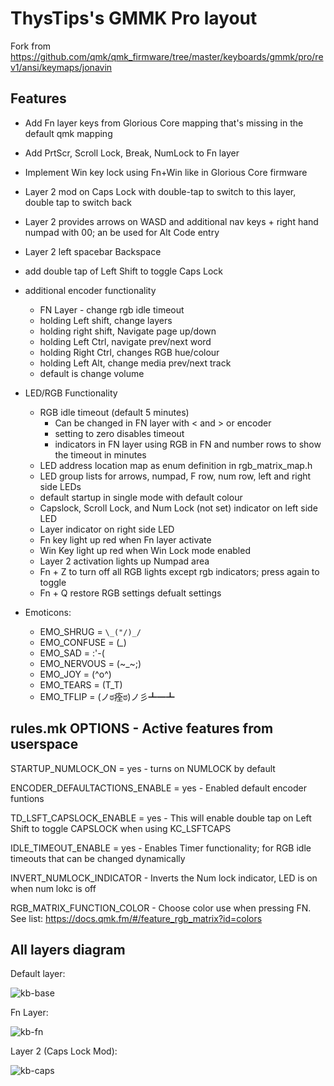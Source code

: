 # ThysTips's GMMK Pro layout

Fork from <https://github.com/qmk/qmk_firmware/tree/master/keyboards/gmmk/pro/rev1/ansi/keymaps/jonavin>

## Features

- Add Fn layer keys from Glorious Core mapping that's missing in the default qmk mapping
- Add PrtScr, Scroll Lock, Break, NumLock to Fn layer
- Implement Win key lock using Fn+Win like in Glorious Core firmware
- Layer 2 mod on Caps Lock with double-tap to switch to this layer, double tap to switch back
- Layer 2 provides arrows on WASD and additional nav keys + right hand numpad with 00; an be used for Alt Code entry
- Layer 2 left spacebar Backspace
- add double tap of Left Shift to toggle Caps Lock
- additional encoder functionality
    - FN Layer - change rgb idle timeout
    - holding Left shift, change layers
    - holding right shift, Navigate page up/down
    - holding Left Ctrl, navigate prev/next word
    - holding Right Ctrl, changes RGB hue/colour
    - holding Left Alt, change media prev/next track
    - default is change volume
    
- LED/RGB Functionality
    - RGB idle timeout (default 5 minutes)
        - Can be changed in FN layer with < and > or encoder
        - setting to zero disables timeout
        - indicators in FN layer using RGB in FN and number rows to show the timeout in minutes
    - LED address location map as enum definition in rgb_matrix_map.h
    - LED group lists for arrows, numpad, F row, num row, left and right side LEDs
    - default startup in single mode with default colour 
    - Capslock, Scroll Lock, and Num Lock (not set) indicator on left side LED
    - Layer indicator on right side LED
    - Fn key light up red when Fn layer activate
    - Win Key light up red when Win Lock mode enabled
    - Layer 2 activation lights up Numpad area
    - Fn + Z to turn off all RGB lights except rgb indicators; press again to toggle
    - Fn + Q restore RGB settings defualt settings

- Emoticons:
  - EMO_SHRUG    = `\_("/)_/`
  - EMO_CONFUSE  = (*_*)
  - EMO_SAD      = :'-(
  - EMO_NERVOUS  = (~_~;)
  - EMO_JOY      = (^o^)
  - EMO_TEARS    = (T_T)
  - EMO_TFLIP    = (ノಠ痊ಠ)ノ彡┻━┻

## rules.mk OPTIONS - Active features from userspace

STARTUP_NUMLOCK_ON = yes
    - turns on NUMLOCK by default

ENCODER_DEFAULTACTIONS_ENABLE = yes
    - Enabled default encoder funtions
  
TD_LSFT_CAPSLOCK_ENABLE = yes
    - This will enable double tap on Left Shift to toggle CAPSLOCK when using KC_LSFTCAPS

IDLE_TIMEOUT_ENABLE = yes
    - Enables Timer functionality; for RGB idle timeouts that can be changed dynamically

INVERT_NUMLOCK_INDICATOR
    - Inverts the Num lock indicator, LED is on when num lokc is off

RGB_MATRIX_FUNCTION_COLOR
    - Choose color use when pressing FN. See list: <https://docs.qmk.fm/#/feature_rgb_matrix?id=colors> 
    
## All layers diagram

Default layer:

![kb-base](https://user-images.githubusercontent.com/6806486/184557799-7b0ef0fd-5837-41c8-9a5b-3e9832635bc2.png)

Fn Layer: 

![kb-fn](https://user-images.githubusercontent.com/6806486/184557805-68df344f-19e6-4fb0-909e-1716e3421200.png)

Layer 2 (Caps Lock Mod):

![kb-caps](https://user-images.githubusercontent.com/6806486/184557809-b992b648-93ca-4ccb-9c79-2f573543b55c.png)
